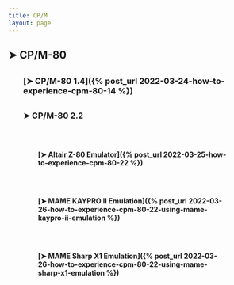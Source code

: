 ```yaml
---
title: CP/M
layout: page
---
```


<style>
  h3 {
    margin: 30px;
  }
  h4 {
    margin: 60px;
  }
</style>

## ➤ CP/M-80

### [➤ CP/M-80 1.4]({% post_url 2022-03-24-how-to-experience-cpm-80-14 %})

### ➤ CP/M-80 2.2

#### [➤ Altair Z-80 Emulator]({% post_url 2022-03-25-how-to-experience-cpm-80-22 %})

#### [➤ MAME KAYPRO II Emulation]({% post_url 2022-03-26-how-to-experience-cpm-80-22-using-mame-kaypro-ii-emulation %})

#### [➤ MAME Sharp X1 Emulation]({% post_url 2022-03-26-how-to-experience-cpm-80-22-using-mame-sharp-x1-emulation %})
